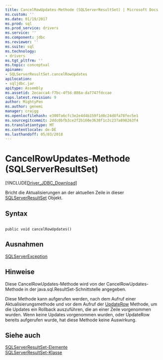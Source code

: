 ```yaml
---
title: CancelRowUpdates-Methode (SQLServerResultSet) | Microsoft Docs
ms.custom: ''
ms.date: 01/19/2017
ms.prod: sql
ms.prod_service: drivers
ms.service: ''
ms.component: jdbc
ms.reviewer: ''
ms.suite: sql
ms.technology:
- drivers
ms.tgt_pltfrm: ''
ms.topic: conceptual
apiname:
- SQLServerResultSet.cancelRowUpdates
apilocation:
- sqljdbc.jar
apitype: Assembly
ms.assetid: 2ecacca4-f7bc-4f5d-886a-da7747fdccae
caps.latest.revision: 9
author: MightyPen
ms.author: genemi
manager: craigg
ms.openlocfilehash: e3007a6cfc3e2e4d4b159f1d0c24d8fa78fec5e1
ms.sourcegitcommit: 2ddc0bfb3ce2f2b160e3638f1c2c237a898263f4
ms.translationtype: MT
ms.contentlocale: de-DE
ms.lasthandoff: 05/03/2018
---
```

# <a name="cancelrowupdates-method-sqlserverresultset"></a>CancelRowUpdates-Methode (SQLServerResultSet)
[!INCLUDE[Driver_JDBC_Download](../../../includes/driver_jdbc_download.md)]

  Bricht die Aktualisierungen an der aktuellen Zeile in dieser [SQLServerResultSet](../../../connect/jdbc/reference/sqlserverresultset-class.md) Objekt.  
  
## <a name="syntax"></a>Syntax  
  
```  
  
public void cancelRowUpdates()  
```  
  
## <a name="exceptions"></a>Ausnahmen  
 [SQLServerException](../../../connect/jdbc/reference/sqlserverexception-class.md)  
  
## <a name="remarks"></a>Hinweise  
 Diese CancelRowUpdates-Methode wird von der CancelRowUpdates-Methode in der java.sql.ResultSet-Schnittstelle angegeben.  
  
 Diese Methode kann aufgerufen werden, nach dem Aufruf einer Aktualisierungsmethode und vor dem Aufruf der [UpdateRow](../../../connect/jdbc/reference/updaterow-method-sqlserverresultset.md) Methode, um die Updates ein Rollback auszuführen, die an einer Zeile vorgenommen wurden. Wenn keine Updates vorgenommen wurden, oder UpdateRow bereits aufgerufen wurde, hat diese Methode keine Auswirkung.  
  
## <a name="see-also"></a>Siehe auch  
 [SQLServerResultSet-Elemente](../../../connect/jdbc/reference/sqlserverresultset-members.md)   
 [SQLServerResultSet-Klasse](../../../connect/jdbc/reference/sqlserverresultset-class.md)  
  
  
